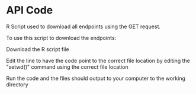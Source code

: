 # API Code
R Script used to download all endpoints using the GET request.

To use this script to download the endpoints:
  
   Download the R script file
  
   Edit the line to have the code point to the correct file location by editing the "setwd()" command using the correct file location
   
   Run the code and the files should output to your computer to the working directory
